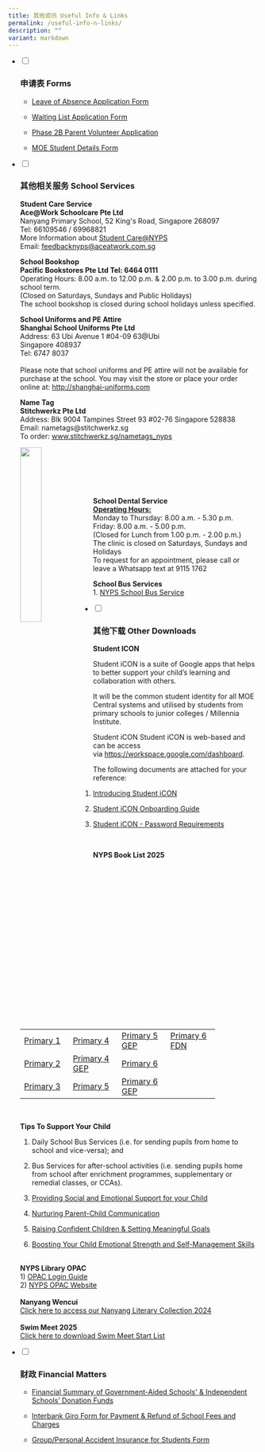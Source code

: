 ```yaml
---
title: 其他资讯 Useful Info & Links
permalink: /useful-info-n-links/
description: ""
variant: markdown
---
```

<ul class="jekyllcodex_accordion">
<li><input id="accordion1" type="checkbox">  
<label for="accordion1"><h3>申请表 Forms</h3></label><div>
<p>
</p><ul>
	<li>
	<p><a href="https://form.gov.sg/60b99ff5c878dc001267b1e2" rel="noopener" target="_blank">Leave of Absence Application Form</a></p>
	</li>
	<li>
	<p><a href="https://form.gov.sg/5b07c50e844cb8001a9a2282" rel="noopener" target="_blank">Waiting List Application Form</a></p>
	</li>
	<li>
	<p><a href="https://form.gov.sg/5b07cdcd844cb8001a9a501f" rel="noopener" target="_blank">Phase 2B Parent Volunteer Application</a></p>
	</li>
	<li>
	<p><a href="https://pg.moe.edu.sg/forms/sdf" rel="noopener" target="_blank">MOE Student Details Form</a></p>
	</li>
</ul><p></p></div></li>
<li><input id="accordion2" type="checkbox">  
<label for="accordion2">
<h3>其他相关服务 School Services</h3></label><div>
<p><strong>Student Care Service</strong><br>
<strong>Ace@Work Schoolcare Pte Ltd</strong><br>
Nanyang Primary School, 52 King's Road, Singapore 268097<br>
Tel: 66109546 / 69968821<br>
More Information about&nbsp;<a href="https://www.aceatwork.com.sg/ace268097">Student Care@NYPS</a><br>
Email:&nbsp;<a href="mailto:feedbacknyps@aceatwork.com.sg">feedbacknyps@aceatwork.com.sg</a><br>

</p><p><strong>School Bookshop</strong><br>
<strong>Pacific Bookstores Pte Ltd Tel: 6464 0111</strong><br>
Operating Hours: 8.00 a.m. to 12.00 p.m. &amp; 2.00 p.m. to 3.00 p.m. during school term.<br>
(Closed on Saturdays, Sundays and Public Holidays)<br>
The school bookshop is closed during school holidays unless specified.</p>

<p><strong>School Uniforms and PE Attire</strong><br>
<strong>Shanghai School Uniforms Pte Ltd</strong><br>
Address: 63 Ubi Avenue 1 #04-09 63@Ubi<br>
Singapore 408937<br>
Tel: 6747 8037<br>
<br>
Please note that school uniforms and PE attire will not be available for purchase at the school. You may visit the store or place your order online at: <a href="http://shanghai-uniforms.com" rel="noopener" target="_blank">http://shanghai-uniforms.com</a></p> 

<p><strong>Name Tag</strong><br>
<strong>Stitchwerkz Pte Ltd</strong><br>
Address: Blk 9004 Tampines Street 93 #02-76 Singapore 528838<br>
Email: nametags@stitchwerkz.sg<br>
To order:&nbsp;<a href="http://www.stitchwerkz.sg/nametags_nyps">www.stitchwerkz.sg/nametags_nyps</a></p>
<img src="https://www.nyps.moe.edu.sg/images/name%20tag.png" style="width:30%" align="left"><p></p>
<br>
<br>
<br>
<br>
<p><br>
<strong>School Dental Service</strong><br>
<u><strong>Operating Hours:</strong></u><br>
Monday to Thursday: 8.00 a.m. - 5.30 p.m.<br>
Friday: 8.00 a.m. - 5.00 p.m.<br>
(Closed for Lunch from 1.00 p.m. - 2.00 p.m.)<br>
The clinic is closed on Saturdays, Sundays and Holidays&nbsp;<br>
To request for an appointment, please call or leave a Whatsapp text at 9115 1762</p>

<p><strong>School Bus Services</strong><br>
1. <a href="/files/nyps%20sch%20bus%20services%202024%20info%20appendix%20c.pdf" rel="noopener" target="_blank">NYPS School Bus Service</a></p>

	
<p></p></div></li>
<li><input id="accordion3" type="checkbox">  
<label for="accordion3"><h3>其他下载 Other Downloads</h3></label><div>
<p>
</p><p><strong>Student ICON</strong></p>

<p>Student iCON is a suite of Google apps that helps to better support your child’s learning and collaboration with others.&nbsp;</p>

<p>It will be the common student identity for all MOE Central systems and utilised by students from primary schools to junior colleges / Millennia Institute.</p>

<p>Student iCON Student iCON is web-based and can be access via&nbsp;<a href="https://workspace.google.com/dashboard" rel="noopener" target="_blank">https://workspace.google.com/dashboard</a>.</p>

<p>The following documents are attached for your reference:</p>

<ol>
	<li>
	<p><a href="https://www.nyps.moe.edu.sg/files/Introducing%20Student%20iCON.pdf" rel="noopener" target="_blank">Introducing Student iCON</a></p>
	</li>
	<li>
	<p><a href="https://www.nyps.moe.edu.sg/files/Student%20iCON%20Onboarding%20Guide.pdf" rel="noopener" target="_blank">Student iCON Onboarding Guide</a></p>
	</li>
	<li>
	<p><a href="https://www.nyps.moe.edu.sg/files/Student%20iCON%20-%20Password%20Requirements.pdf" rel="noopener" target="_blank">Student iCON - Password Requirements</a></p>
	</li>
</ol>

<p>&nbsp;</p>

<p><strong>NYPS Book List 2025</strong></p>

<table style="width:393.333px">
	<tbody>
		<tr>
			<td style="width:170px"><a href="/files/2025P1.pdf" rel="noopener noreferrer" target="_blank">Primary 1</a></td>
			<td style="width:170px"><a href="/files/2025P4.pdf" rel="noopener noreferrer" target="_blank">Primary 4</a></td>
			<td style="width:170px"><a href="/files/2025P5GEP.pdf" rel="noopener noreferrer" target="_blank">Primary 5 GEP</a></td>
			<td style="width:170px"><a href="/files/2025P6FDN.pdf" rel="noopener noreferrer" target="_blank">Primary 6 FDN</a></td>
		</tr>
		<tr>
			<td style="width:170px"><a href="/files/2025P2.pdf" rel="noopener noreferrer" target="_blank">Primary 2</a></td>
			<td style="width:170px"><a href="/files/2025P4GEP.pdf" rel="noopener noreferrer" target="_blank">Primary 4 GEP</a></td>
			<td style="width:170px"><a href="/files/2025P6.pdf" rel="noopener noreferrer" target="_blank">Primary 6</a></td>
			<td style="width:170px">&nbsp;</td>
		</tr>
		<tr>
			<td style="width:170px"><a href="/files/2025P3.pdf" rel="noopener noreferrer" target="_blank">Primary 3</a></td>
			<td style="width:170px"><a href="/files/2025P5.pdf" rel="noopener noreferrer" target="_blank">Primary 5</a></td>
			<td style="width:170px"><a href="/files/2025P6GEP.pdf" rel="noopener noreferrer" target="_blank">Primary 6 GEP</a></td>
			<td style="width:170px">&nbsp;</td>
		</tr>
	</tbody>
</table>
<p>&nbsp;</p>
<p><strong>Tips To Support Your Child</strong></p>
<ol>
	<li>
	<p>Daily School Bus Services (i.e. for sending pupils from home to school and vice-versa); and</p>
	</li>
	<li>
	<p>Bus Services for after-school activities (i.e. sending pupils home from school after enrichment programmes, supplementary or remedial classes, or CCAs). </p>
	</li>
	<li>
	<p><a href="https://www.nyps.moe.edu.sg/files/Overview%20of%Parent%20Engagement%20ResourcesPosters_i.pdf">Providing Social and Emotional Support for your Child</a></p>
	</li>
	<li>
	<p><a href="https://www.nyps.moe.edu.sg/files/Nurturing%20Parent%20Child%20Communication.pdf" rel="noopener" target="_blank">Nurturing Parent-Child Communication</a></p>
	</li>
	<li>
	<p><a href="https://www.nyps.moe.edu.sg/files/Raising%20Confident%20Children%20&amp;%20Setting%20Meaningful%20Goals.pdf" rel="noopener" target="_blank">Raising Confident Children &amp; Setting Meaningful Goals</a></p>
	</li>
	<li>
	<p><a href="https://www.nyps.moe.edu.sg/files/Boosting%20your%20child%20emotional%20strenght%20and%20self%20management%20skills.pdf" rel="noopener" target="_blank">Boosting Your Child Emotional Strength and Self-Management Skills</a></p>
	</li>
</ol>
<br>
		<strong>NYPS Library OPAC</strong>
	<br>1) <a href="/files/For%20NYPS%20webpage%20OPAC%20login%20guide.pdf" rel="noopener" target="_blank">OPAC Login Guide</a><br>
2) <a href="https://schoolibrary.moe.edu.sg/nanyangpri" rel="noopener" target="_blank">NYPS OPAC Website</a>
	<br>
	<br>
	<strong>Nanyang Wencui</strong>
<br><a href="https://sites.google.com/moe.edu.sg/wencui/2025%E5%B9%B4?authuser=0" rel="noopener" target="_blank">Click here to access our Nanyang Literary Collection&nbsp;2024 </a><br>
	<br>
	<strong>Swim Meet 2025</strong>
<br><a href="/files/2025_NYPS_Swimming_Meet_Start_List__1_.pdf" rel="noopener" target="_blank">Click here to download Swim Meet Start List</a><br>
<p></p></div>
</li><li><input id="accordion4" type="checkbox">  
<label for="accordion4"><h3>财政 Financial Matters</h3></label><div>
<p>
</p><ul>
	<li>
	<p><a href="https://www.moe.gov.sg/about-us/organisation-structure/fpd/financial-summary" rel="noopener" target="_blank">Financial Summary of Government-Aided Schools' &amp; Independent Schools’ Donation Funds</a></p>
	</li>
	<li>
	<p><a href="https://www.nyps.moe.edu.sg/files/Application%20Form%20for%20Interbank%20Giro%20(for%20Payment%20&amp;%20Refund%20of%20School%20Fees%20and%20Charges).pdf" rel="noopener" target="_blank">Interbank Giro Form for Payment &amp; Refund of School Fees and Charges</a></p>
	</li>
	<li>
	<p><a href="https://www.income.com.sg/studentgpa" rel="noopener" target="_blank">Group/Personal Accident Insurance for Students Form</a></p>
	</li><p></p></ul>
</div></li></ul>